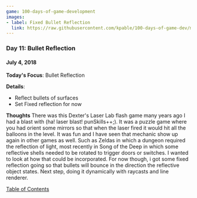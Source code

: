 ```yaml
---
game: 100-days-of-game-development
images: 
- label: Fixed Bullet Reflection
  link: https://raw.githubusercontent.com/kpable/100-days-of-game-dev/master/images/day11-lasers/fixed-reflection.gif
---
```



<a name="day-11"></a>
### Day 11: Bullet Reflection
#### July 4, 2018 

**Today's Focus**: Bullet Reflection

**Details**:
  - Reflect bullets of surfaces
  - Set Fixed reflection for now

**Thoughts** 
There was this Dexter's Laser Lab flash game many years ago I had a blast with (ha! laser blast! punSkills++;). It was a puzzle game where you had orient some mirrors so that when the laser fired it would hit all the balloons in the level. It was fun and I have seen that mechanic show up again in other games as well. Such as Zeldas in which a dungeon required the reflection of light, most recently in Song of the Deep in which some reflective shells needed to be rotated to trigger doors or switches. I wanted to look at how that could be incorporated. For now though, i got some fixed reflection going so that bullets will bounce in the direction the reflective object states. Next step, doing it dynamically with raycasts and line renderer. 


<!-- **Examples**: 

#### Fixed Bullet Reflection
![Bullets bouncing off surfaces](https://raw.githubusercontent.com/kpable/100-days-of-game-dev/master/images/day11-lasers/fixed-reflection.gif)  

**Link(s) to work**: [Github](https://github.com/Kpable/Kpable-Labs/tree/misc/lasers/Assets/Misc/Lasers)
 -->

[Table of Contents](#toc)